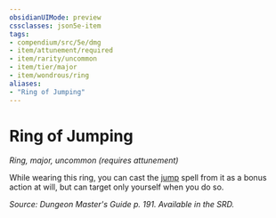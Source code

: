 ```yaml
---
obsidianUIMode: preview
cssclasses: json5e-item
tags:
- compendium/src/5e/dmg
- item/attunement/required
- item/rarity/uncommon
- item/tier/major
- item/wondrous/ring
aliases: 
- "Ring of Jumping"
---
```

# Ring of Jumping
*Ring, major, uncommon (requires attunement)*  


While wearing this ring, you can cast the [jump](compendium/spells/jump.md) spell from it as a bonus action at will, but can target only yourself when you do so.

*Source: Dungeon Master's Guide p. 191. Available in the SRD.*